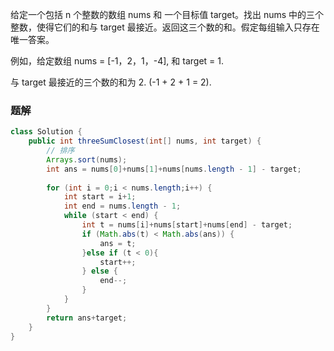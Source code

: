 给定一个包括 n 个整数的数组 nums 和 一个目标值 target。找出 nums 中的三个整数，使得它们的和与 target 最接近。返回这三个数的和。假定每组输入只存在唯一答案。

例如，给定数组 nums = [-1，2，1，-4], 和 target = 1.

与 target 最接近的三个数的和为 2. (-1 + 2 + 1 = 2).

<!-- 来源：力扣（LeetCode）
链接：https://leetcode-cn.com/problems/3sum-closest
著作权归领扣网络所有。商业转载请联系官方授权，非商业转载请注明出处。 -->

### 题解
```java
class Solution {
    public int threeSumClosest(int[] nums, int target) {
        // 排序
        Arrays.sort(nums);
        int ans = nums[0]+nums[1]+nums[nums.length - 1] - target;
        
        for (int i = 0;i < nums.length;i++) {
            int start = i+1;
            int end = nums.length - 1;
            while (start < end) {
                int t = nums[i]+nums[start]+nums[end] - target;
                if (Math.abs(t) < Math.abs(ans)) {
                    ans = t;
                }else if (t < 0){
                    start++;
                } else {
                    end--;
                }
            }
        }
        return ans+target;
    }
}
```